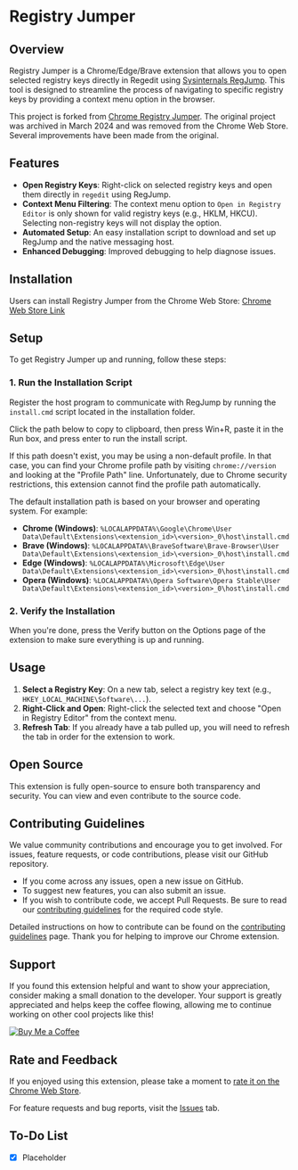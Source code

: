 
# Registry Jumper

## Overview

Registry Jumper is a Chrome/Edge/Brave extension that allows you to open selected registry keys directly in Regedit using [Sysinternals RegJump](https://learn.microsoft.com/en-us/sysinternals/downloads/regjump). This tool is designed to streamline the process of navigating to specific registry keys by providing a context menu option in the browser.

This project is forked from [Chrome Registry Jumper](https://github.com/hmemcpy/ChromeRegJump). The original project was archived in March 2024 and was removed from the Chrome Web Store. Several improvements have been made from the original.

## Features

- **Open Registry Keys**: Right-click on selected registry keys and open them directly in `regedit` using RegJump.
- **Context Menu Filtering**: The context menu option to `Open in Registry Editor` is only shown for valid registry keys (e.g., HKLM, HKCU). Selecting non-registry keys will not display the option.
- **Automated Setup**: An easy installation script to download and set up RegJump and the native messaging host.
- **Enhanced Debugging**: Improved debugging to help diagnose issues.

## Installation

Users can install Registry Jumper from the Chrome Web Store: [Chrome Web Store Link](https://chrome.google.com/webstore/detail/registry-jumper/placeholder-link)

## Setup

To get Registry Jumper up and running, follow these steps:

### 1. Run the Installation Script

Register the host program to communicate with RegJump by running the `install.cmd` script located in the installation folder.

Click the path below to copy to clipboard, then press Win+R, paste it in the Run box, and press enter to run the install script.

If this path doesn't exist, you may be using a non-default profile. In that case, you can find your Chrome profile path by visiting `chrome://version` and looking at the "Profile Path" line. Unfortunately, due to Chrome security restrictions, this extension cannot find the profile path automatically.

The default installation path is based on your browser and operating system. For example:

- **Chrome (Windows)**: `%LOCALAPPDATA%\Google\Chrome\User Data\Default\Extensions\<extension_id>\<version>_0\host\install.cmd`
- **Brave (Windows)**: `%LOCALAPPDATA%\BraveSoftware\Brave-Browser\User Data\Default\Extensions\<extension_id>\<version>_0\host\install.cmd`
- **Edge (Windows)**: `%LOCALAPPDATA%\Microsoft\Edge\User Data\Default\Extensions\<extension_id>\<version>_0\host\install.cmd`
- **Opera (Windows)**: `%LOCALAPPDATA%\Opera Software\Opera Stable\User Data\Default\Extensions\<extension_id>\<version>_0\host\install.cmd`

### 2. Verify the Installation

When you're done, press the Verify button on the Options page of the extension to make sure everything is up and running.

## Usage

1. **Select a Registry Key**: On a new tab, select a registry key text (e.g., `HKEY_LOCAL_MACHINE\Software\...`).
2. **Right-Click and Open**: Right-click the selected text and choose "Open in Registry Editor" from the context menu.
3. **Refresh Tab**: If you already have a tab pulled up, you will need to refresh the tab in order for the extension to work.

## Open Source

This extension is fully open-source to ensure both transparency and security. You can view and even contribute to the source code.

## Contributing Guidelines

We value community contributions and encourage you to get involved. For issues, feature requests, or code contributions, please visit our GitHub repository.

- If you come across any issues, open a new issue on GitHub.
- To suggest new features, you can also submit an issue.
- If you wish to contribute code, we accept Pull Requests. Be sure to read our [contributing guidelines](https://github.com/asheroto/Registry-Jumper/blob/main/CONTRIBUTING.md) for the required code style.

Detailed instructions on how to contribute can be found on the [contributing guidelines](https://github.com/asheroto/Registry-Jumper/blob/main/CONTRIBUTING.md) page. Thank you for helping to improve our Chrome extension.

## Support

If you found this extension helpful and want to show your appreciation, consider making a small donation to the developer. Your support is greatly appreciated and helps keep the coffee flowing, allowing me to continue working on other cool projects like this!

[![Buy Me a Coffee](https://img.buymeacoffee.com/button-api/?text=Buy%20me%20a%20coffee&emoji=&slug=asheroto&button_colour=FFDD00&font_colour=000000&font_family=Lato&outline_colour=000000&coffee_colour=ffffff)](https://www.buymeacoffee.com/asheroto)

## Rate and Feedback

If you enjoyed using this extension, please take a moment to [rate it on the Chrome Web Store](https://chrome.google.com/webstore/detail/registry-jumper/abc123).

For feature requests and bug reports, visit the [Issues](https://github.com/asheroto/Registry-Jumper/issues) tab.

## To-Do List

- [x] Placeholder